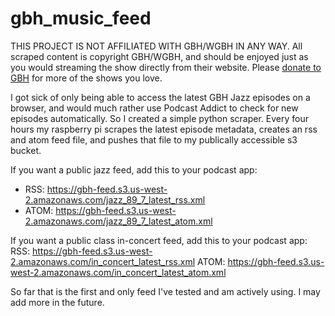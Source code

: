 # gbh_music_feed

THIS PROJECT IS NOT AFFILIATED WITH GBH/WGBH IN ANY WAY. All scraped content is copyright GBH/WGBH, and should be enjoyed just as you would streaming the show directly from their website. Please [donate to GBH](http://donate.wgbh.org) for more of the shows you love.

I got sick of only being able to access the latest GBH Jazz episodes on a browser, and would much rather use Podcast Addict to check for new episodes automatically. So I created a simple python scraper. Every four hours my raspberry pi scrapes the latest episode metadata, creates an rss and atom feed file, and pushes that file to my publically accessible s3 bucket.

If you want a public jazz feed, add this to your podcast app:
  - RSS: https://gbh-feed.s3.us-west-2.amazonaws.com/jazz_89_7_latest_rss.xml
  - ATOM: https://gbh-feed.s3.us-west-2.amazonaws.com/jazz_89_7_latest_atom.xml

If you want a public class in-concert feed, add this to your podcast app:
RSS: https://gbh-feed.s3.us-west-2.amazonaws.com/in_concert_latest_rss.xml
ATOM: https://gbh-feed.s3.us-west-2.amazonaws.com/in_concert_latest_atom.xml

So far that is the first and only feed I've tested and am actively using. I may add more in the future.
